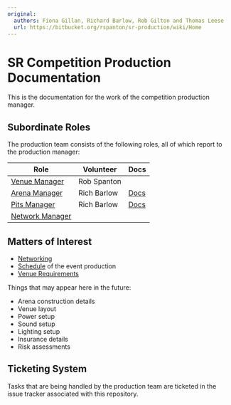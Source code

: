 ```yaml
---
original:
  authors: Fiona Gillan, Richard Barlow, Rob Gilton and Thomas Leese
  url: https://bitbucket.org/rspanton/sr-production/wiki/Home
---
```

# SR Competition Production Documentation

This is the documentation for the work of the competition production
manager.

## Subordinate Roles

The production team consists of the following roles, all of which
report to the production manager:

Role | Volunteer | Docs
-----|-----------|---
[Venue Manager](/competition/production/roles/venue-manage) | Rob Spanton
[Arena Manager](/competition/production/roles/arena-manager) | Rich Barlow | [Docs](/competition/arena-manager)
[Pits Manager](/competition/production/roles/pits-manager) | Rich Barlow | [Docs](/competition/pit-manager)
[Network Manager](/competition/production/roles/network-manager) |

## Matters of Interest

 * [Networking](/competition/production/network/index)
 * [Schedule](/competition/production/schedule) of the event production
 * [Venue Requirements](/competition/production/venue)

Things that may appear here in the future:

 * Arena construction details
 * Venue layout
 * Power setup
 * Sound setup
 * Lighting setup
 * Insurance details
 * Risk assessments

## Ticketing System

Tasks that are being handled by the production team are ticketed in
the issue tracker associated with this repository.
